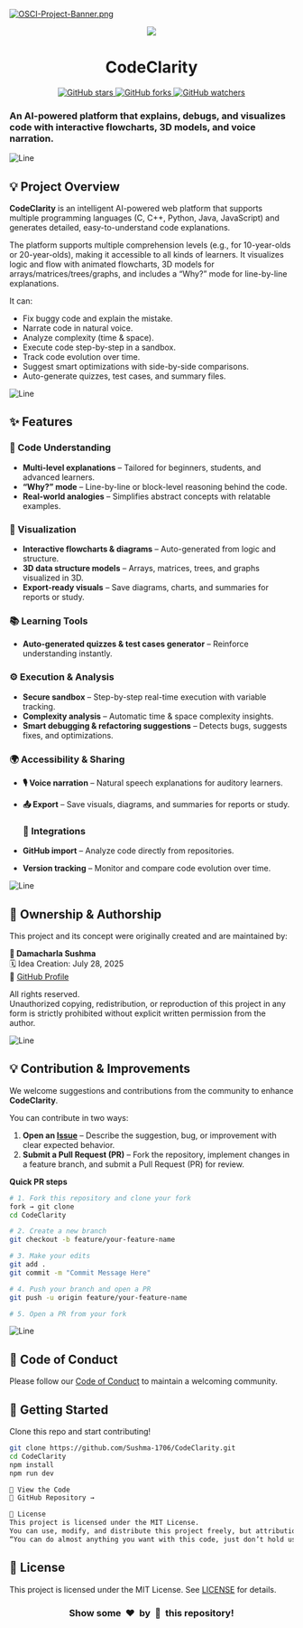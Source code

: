 [![OSCI-Project-Banner.png](https://i.postimg.cc/76mJvBmF/OSCI-Project-Banner.png)](https://postimg.cc/8JfzMb84)

<div align="center">

  <img src="https://readme-typing-svg.herokuapp.com?color=00ffaa&size=35&width=900&height=80&lines=CodeClarity:+Next-Gen+Programming+Companion!"/>

  <h1><b>CodeClarity</b></h1> 

  <!-- Badges -->
  <a href="https://github.com/Sushma-1706/CodeClarity/stargazers">
    <img src="https://img.shields.io/github/stars/Sushma-1706/CodeClarity?style=social" alt="GitHub stars"/>
  </a>
  <a href="https://github.com/Sushma-1706/CodeClarity/network/members">
    <img src="https://img.shields.io/github/forks/Sushma-1706/CodeClarity?style=social" alt="GitHub forks"/>
  </a>
  <a href="https://github.com/Sushma-1706/CodeClarity/watchers">
    <img src="https://img.shields.io/github/watchers/Sushma-1706/CodeClarity?style=social" alt="GitHub watchers"/>
  </a>

</div>

<h3>An AI-powered platform that explains, debugs, and visualizes code with interactive flowcharts, 3D models, and voice narration.</h3>
</div>

![Line](https://user-images.githubusercontent.com/85225156/171937799-8fc9e255-9889-4642-9c92-6df85fb86e82.gif)

## 💡 Project Overview

**CodeClarity** is an intelligent AI-powered web platform that supports multiple programming languages (C, C++, Python, Java, JavaScript) and generates detailed, easy-to-understand code explanations.

The platform supports multiple comprehension levels (e.g., for 10-year-olds or 20-year-olds), making it accessible to all kinds of learners. It visualizes logic and flow with animated flowcharts, 3D models for arrays/matrices/trees/graphs, and includes a “Why?” mode for line-by-line explanations.

It can:
- Fix buggy code and explain the mistake.
- Narrate code in natural voice.
- Analyze complexity (time & space).
- Execute code step-by-step in a sandbox.
- Track code evolution over time.
- Suggest smart optimizations with side-by-side comparisons.
- Auto-generate quizzes, test cases, and summary files.

![Line](https://user-images.githubusercontent.com/85225156/171937799-8fc9e255-9889-4642-9c92-6df85fb86e82.gif)

## ✨ Features

 ### 🧠 Code Understanding  
- **Multi-level explanations** – Tailored for beginners, students, and advanced learners.  
- **“Why?” mode** – Line-by-line or block-level reasoning behind the code.  
- **Real-world analogies** – Simplifies abstract concepts with relatable examples.  

 ### 🎨 Visualization  
- **Interactive flowcharts & diagrams** – Auto-generated from logic and structure.  
- **3D data structure models** – Arrays, matrices, trees, and graphs visualized in 3D.  
- **Export-ready visuals** – Save diagrams, charts, and summaries for reports or study.  
 
 ### 📚 Learning Tools 

- **Auto-generated quizzes & test cases generator** – Reinforce understanding instantly. 
 
 ### ⚙️ Execution & Analysis  
- **Secure sandbox** – Step-by-step real-time execution with variable tracking.  
- **Complexity analysis** – Automatic time & space complexity insights.  
- **Smart debugging & refactoring suggestions** – Detects bugs, suggests fixes, and optimizations. 
 
 ### 🌍 Accessibility & Sharing  
- **🎙️ Voice narration** – Natural speech explanations for auditory learners.  
- **📤 Export** – Save visuals, diagrams, and summaries for reports or study.  

  ### 🔗 Integrations  
- **GitHub import** – Analyze code directly from repositories.  
- **Version tracking** – Monitor and compare code evolution over time.

![Line](https://user-images.githubusercontent.com/85225156/171937799-8fc9e255-9889-4642-9c92-6df85fb86e82.gif)

## 🔐 Ownership & Authorship

This project and its concept were originally created and are maintained by:  

**👩 Damacharla Sushma**  
🗓️ Idea Creation: July 28, 2025  
🔗 [GitHub Profile](https://github.com/Sushma-1706)

All rights reserved.  
Unauthorized copying, redistribution, or reproduction of this project in any form is strictly prohibited without explicit written permission from the author.


![Line](https://user-images.githubusercontent.com/85225156/171937799-8fc9e255-9889-4642-9c92-6df85fb86e82.gif)

## 💡 Contribution & Improvements  
We welcome suggestions and contributions from the community to enhance **CodeClarity**.  

You can contribute in two ways:  
1. **Open an [Issue](https://github.com/Sushma-1706/CodeClarity/issues)** – Describe the suggestion, bug, or improvement with clear expected behavior.  
2. **Submit a Pull Request (PR)** – Fork the repository, implement changes in a feature branch, and submit a Pull Request (PR) for review.  

**Quick PR steps**
```bash
# 1. Fork this repository and clone your fork
fork → git clone     
cd CodeClarity

# 2. Create a new branch
git checkout -b feature/your-feature-name

# 3. Make your edits
git add .
git commit -m "Commit Message Here"

# 4. Push your branch and open a PR
git push -u origin feature/your-feature-name

# 5. Open a PR from your fork
```

![Line](https://user-images.githubusercontent.com/85225156/171937799-8fc9e255-9889-4642-9c92-6df85fb86e82.gif)




## 📜 Code of Conduct
Please follow our [Code of Conduct](CODE_OF_CONDUCT.md) to maintain a welcoming community.


## 🙌 Getting Started

Clone this repo and start contributing!

```bash
git clone https://github.com/Sushma-1706/CodeClarity.git
cd CodeClarity
npm install
npm run dev

👀 View the Code
🔗 GitHub Repository →

📄 License
This project is licensed under the MIT License.
You can use, modify, and distribute this project freely, but attribution is required.
“You can do almost anything you want with this code, just don’t hold us liable, and please keep our names in it.”


```
## 📄 License
This project is licensed under the MIT License. See [LICENSE](LICENSE) for details.



<h3 align="center">Show some &nbsp;❤️&nbsp; by &nbsp;🌟&nbsp; this repository!</h3>

